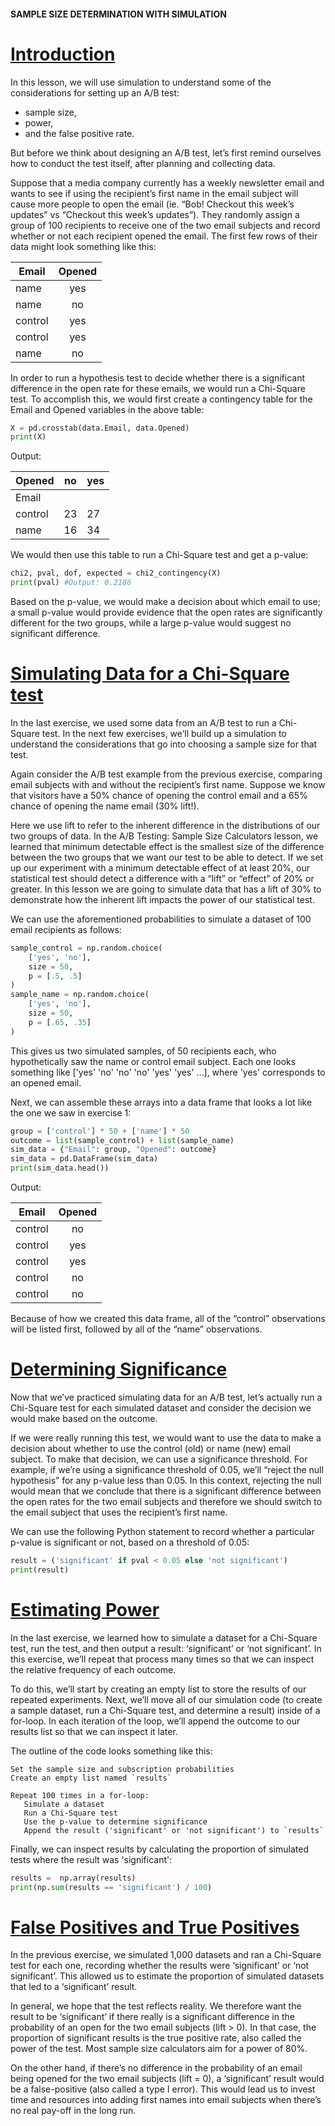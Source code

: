 #### SAMPLE SIZE DETERMINATION WITH SIMULATION

# [Introduction](https://www.codecademy.com/courses/hypothesis-testing-python/lessons/experimental-design/exercises/introduction)

In this lesson, we will use simulation to understand some of the considerations for setting up an A/B test: 
* sample size, 
* power, 
* and the false positive rate. 

But before we think about designing an A/B test, let’s first remind ourselves how to conduct the test itself, after planning and collecting data.

Suppose that a media company currently has a weekly newsletter email and wants to see 
if using the recipient’s first name in the email subject will cause more people to open the email (ie. “Bob! Checkout this week’s updates” vs “Checkout this week’s updates”). 
They randomly assign a group of 100 recipients to receive one of the two email subjects and record whether or not each recipient opened the email. 
The first few rows of their data might look something like this:

| Email |	Opened
| ---  | :---:
| name |	yes
| name |	no
| control |	yes
| control |	yes
| name |	no

In order to run a hypothesis test to decide whether there is a significant difference in the open rate for these emails, we would run a Chi-Square test. 
To accomplish this, we would first create a contingency table for the Email and Opened variables in the above table:
```python
X = pd.crosstab(data.Email, data.Opened)
print(X)
```
Output:

| Opened |	no |	yes
| --- | --- | ---
| Email		
| control |	23 |	27
| name |	16 |	34

We would then use this table to run a Chi-Square test and get a p-value:
```python
chi2, pval, dof, expected = chi2_contingency(X)
print(pval) #Output: 0.2186
```
Based on the p-value, we would make a decision about which email to use; 
a small p-value would provide evidence that the open rates are significantly different for the two groups, while a large p-value would suggest no significant difference.

# [Simulating Data for a Chi-Square test](https://www.codecademy.com/courses/hypothesis-testing-python/lessons/experimental-design/exercises/simulating-data-for-a-chi-square-test)

In the last exercise, we used some data from an A/B test to run a Chi-Square test. 
In the next few exercises, we’ll build up a simulation to understand the considerations that go into choosing a sample size for that test.

Again consider the A/B test example from the previous exercise, comparing email subjects with and without the recipient’s first name. 
Suppose we know that visitors have a 50% chance of opening the control email and a 65% chance of opening the name email (30% lift!).

Here we use lift to refer to the inherent difference in the distributions of our two groups of data. 
In the A/B Testing: 
Sample Size Calculators lesson, 
we learned that minimum detectable effect is the smallest size of the difference between the two groups that we want our test to be able to detect. 
If we set up our experiment with a minimum detectable effect of at least 20%, our statistical test should detect a difference with a “lift” or “effect” of 20% or greater. 
In this lesson we are going to simulate data that has a lift of 30% to demonstrate how the inherent lift impacts the power of our statistical test.

We can use the aforementioned probabilities to simulate a dataset of 100 email recipients as follows:
```python
sample_control = np.random.choice(
    ['yes', 'no'], 
    size = 50, 
    p = [.5, .5]
)
sample_name = np.random.choice(
    ['yes', 'no'], 
    size = 50, 
    p = [.65, .35]
)
```
This gives us two simulated samples, of 50 recipients each, who hypothetically saw the name or control email subject. 
Each one looks something like ['yes' 'no' 'no' 'no' 'yes' 'yes' ...], where 'yes' corresponds to an opened email.

Next, we can assemble these arrays into a data frame that looks a lot like the one we saw in exercise 1:
```python
group = ['control'] * 50 + ['name'] * 50
outcome = list(sample_control) + list(sample_name)
sim_data = {"Email": group, "Opened": outcome}
sim_data = pd.DataFrame(sim_data)
print(sim_data.head())
```
Output:

| Email |	Opened
| --- | :---:
| control |	no
| control |	yes
| control |	yes
| control |	no
| control |	no
Because of how we created this data frame, all of the “control” observations will be listed first, followed by all of the “name” observations.

# [Determining Significance](https://www.codecademy.com/courses/hypothesis-testing-python/lessons/experimental-design/exercises/determining-significance)

Now that we’ve practiced simulating data for an A/B test, let’s actually run a Chi-Square test for each simulated dataset 
and consider the decision we would make based on the outcome.

If we were really running this test, we would want to use the data to make a decision about whether to use the control (old) or name (new) email subject. 
To make that decision, we can use a significance threshold. 
For example, if we’re using a significance threshold of 0.05, we’ll “reject the null hypothesis” for any p-value less than 0.05. 
In this context, rejecting the null would mean that we conclude that there is a significant difference between the open rates for the two email subjects and therefore we should switch to the email subject that uses the recipient’s first name.

We can use the following Python statement to record whether a particular p-value is significant or not, based on a threshold of 0.05:
```python
result = ('significant' if pval < 0.05 else 'not significant')
print(result)
```

# [Estimating Power](https://www.codecademy.com/courses/hypothesis-testing-python/lessons/experimental-design/exercises/estimating-power)

In the last exercise, we learned how to simulate a dataset for a Chi-Square test, run the test, and then output a result: 
‘significant’ or ‘not significant’. 
In this exercise, we’ll repeat that process many times so that we can inspect the relative frequency of each outcome.

To do this, we’ll start by creating an empty list to store the results of our repeated experiments. 
Next, we’ll move all of our simulation code (to create a sample dataset, run a Chi-Square test, and determine a result) inside of a for-loop. 
In each iteration of the loop, we’ll append the outcome to our results list so that we can inspect it later.

The outline of the code looks something like this:
```
Set the sample size and subscription probabilities
Create an empty list named `results`

Repeat 100 times in a for-loop:
   Simulate a dataset
   Run a Chi-Square test
   Use the p-value to determine significance
   Append the result ('significant' or 'not significant') to `results`
```
Finally, we can inspect results by calculating the proportion of simulated tests where the result was 'significant':
```python
results =  np.array(results)
print(np.sum(results == 'significant') / 100)
```

# [False Positives and True Positives](https://www.codecademy.com/courses/hypothesis-testing-python/lessons/experimental-design/exercises/false-positives-and-true-positives)

In the previous exercise, we simulated 1,000 datasets and ran a Chi-Square test for each one, recording whether the results were ‘significant’ or ‘not significant’. 
This allowed us to estimate the proportion of simulated datasets that led to a ‘significant’ result.

In general, we hope that the test reflects reality. 
We therefore want the result to be ‘significant’ if there really is a significant difference in the probability of an open for the two email subjects (lift > 0). 
In that case, the proportion of significant results is the true positive rate, also called the power of the test. 
Most sample size calculators aim for a power of 80%.

On the other hand, if there’s no difference in the probability of an email being opened for the two email subjects 
(lift = 0), a ‘significant’ result would be a false-positive (also called a type I error). 
This would lead us to invest time and resources into adding first names into email subjects when there’s no real pay-off in the long run.










